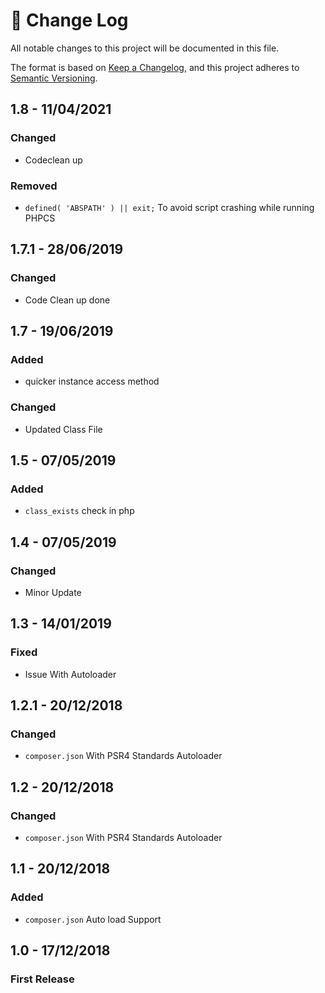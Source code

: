 # 📝  Change Log

All notable changes to this project will be documented in this file.

The format is based on [Keep a Changelog](https://keepachangelog.com/en/1.0.0/), and this project adheres to [Semantic Versioning](https://semver.org/spec/v2.0.0.html).

## 1.8 - 11/04/2021
### Changed
* Codeclean up

### Removed
* `defined( 'ABSPATH' ) || exit;` To avoid script crashing while running PHPCS

## 1.7.1 - 28/06/2019
### Changed
* Code Clean up done


## 1.7 - 19/06/2019
### Added
* quicker instance access method
### Changed
* Updated Class File


## 1.5 - 07/05/2019
### Added
* `class_exists` check in php

## 1.4 - 07/05/2019
### Changed
* Minor Update

## 1.3 - 14/01/2019
### Fixed
* Issue With Autoloader

## 1.2.1 - 20/12/2018
### Changed
* `composer.json` With PSR4 Standards Autoloader

## 1.2 - 20/12/2018
### Changed
* `composer.json` With PSR4 Standards Autoloader

## 1.1 - 20/12/2018
### Added
* `composer.json` Auto load Support

## 1.0 - 17/12/2018
### First Release


<!--
## Unreleased

## 1.0 - 01/02/2020
### Added

### Changed

### Deprecated

### Removed

### Fixed

### Security

-->
